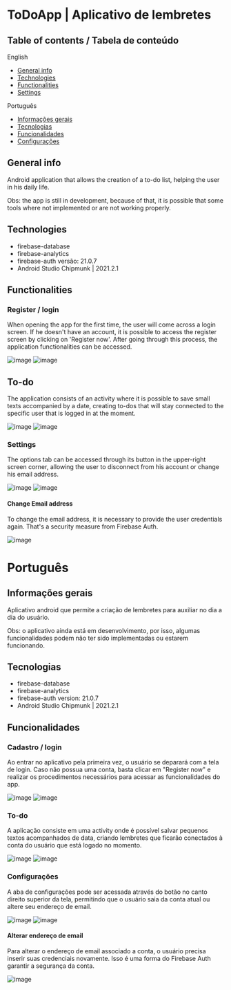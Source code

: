 # ToDoApp | Aplicativo de lembretes

## Table of contents / Tabela de conteúdo

English
* [General info](#general-info)
* [Technologies](#technologies)
* [Functionalities](#functionalities)
* [Settings](#settings)

Português
* [Informações gerais](#informações-gerais)
* [Tecnologias](#tecnologias)
* [Funcionalidades](#funcionalidades)
* [Configurações](#configurações)

## General info

Android application that allows the creation of a to-do list, helping the user in his daily life.

Obs: the app is still in development, because of that, it is possible that some tools where not implemented or are not working properly.

## Technologies

- firebase-database
- firebase-analytics
- firebase-auth versão: 21.0.7
- Android Studio Chipmunk | 2021.2.1
  
## Functionalities

### Register / login

When opening the app for the first time, the user will come across a login screen. If he doesn't have an account, it is possible to access 
the register screen by clicking on 'Register now'. After going through this process, the application functionalities can be accessed.


![image](https://user-images.githubusercontent.com/56042071/183947611-13de8b19-6184-47e2-9620-c8ba8e580519.png)
![image](https://user-images.githubusercontent.com/56042071/183948277-248f3a0e-4790-45af-9286-9441d181eab0.png)

## To-do

The application consists of an activity where it is possible to save small texts accompanied by a date, creating to-dos that will stay
connected to the specific user that is logged in at the moment.

![image](https://user-images.githubusercontent.com/56042071/183957161-ffda7b59-d9f3-4bc7-8e62-894c20e07c78.png)
![image](https://user-images.githubusercontent.com/56042071/183956834-bc3adf87-6a4b-4cfd-89c3-761e93f5ce6d.png)

### Settings

The options tab can be accessed through its button in the upper-right screen corner, allowing the user to disconnect from his account
or change his email address.

![image](https://user-images.githubusercontent.com/56042071/184500482-a2e2a3e9-1ee8-426a-a76e-fa257a618556.png)
![image](https://user-images.githubusercontent.com/56042071/184655973-c4b618f1-dcca-4b94-a904-e406c5540967.png)

#### Change Email address

To change the email address, it is necessary to provide the user credentials again. That's a security measure from Firebase
Auth.

![image](https://user-images.githubusercontent.com/56042071/184658390-e3a84ba9-ff24-4504-afed-9935d240c30e.png)


# Português

## Informações gerais

Aplicativo android que permite a criação de lembretes para auxiliar no dia a dia do usuário.

Obs: o aplicativo ainda está em desenvolvimento, por isso, algumas funcionalidades podem não ter sido implementadas ou estarem funcionando.

## Tecnologias

- firebase-database
- firebase-analytics
- firebase-auth version: 21.0.7
- Android Studio Chipmunk | 2021.2.1

## Funcionalidades

### Cadastro / login

Ao entrar no aplicativo pela primeira vez, o usuário se deparará com a tela de login. Caso não possua uma conta, basta clicar em "Register now"
e realizar os procedimentos necessários para acessar as funcionalidades do app.

![image](https://user-images.githubusercontent.com/56042071/183947611-13de8b19-6184-47e2-9620-c8ba8e580519.png)
![image](https://user-images.githubusercontent.com/56042071/183948277-248f3a0e-4790-45af-9286-9441d181eab0.png)

### To-do

A aplicação consiste em uma activity onde é possível salvar pequenos textos acompanhados de data, criando lembretes que ficarão conectados à conta
do usuário que está logado no momento.

![image](https://user-images.githubusercontent.com/56042071/183957161-ffda7b59-d9f3-4bc7-8e62-894c20e07c78.png)
![image](https://user-images.githubusercontent.com/56042071/183956834-bc3adf87-6a4b-4cfd-89c3-761e93f5ce6d.png)

### Configurações

A aba de configurações pode ser acessada através do botão no canto direito superior da tela, permitindo que o usuário saia da conta atual ou 
altere seu endereço de email.

![image](https://user-images.githubusercontent.com/56042071/184500482-a2e2a3e9-1ee8-426a-a76e-fa257a618556.png)
![image](https://user-images.githubusercontent.com/56042071/184655973-c4b618f1-dcca-4b94-a904-e406c5540967.png)

#### Alterar endereço de email

Para alterar o endereço de email associado a conta, o usuário precisa inserir suas credenciais novamente. Isso é uma forma do Firebase Auth
garantir a segurança da conta.

![image](https://user-images.githubusercontent.com/56042071/184658282-fd42eff7-10ed-4f5b-be78-47487b2471bb.png)

